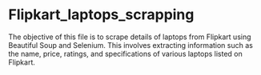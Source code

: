 # Flipkart_laptops_scrapping
The objective of this file is to scrape details of laptops from Flipkart using Beautiful Soup and Selenium. This involves extracting information such as the name, price, ratings, and specifications of various laptops listed on Flipkart.

